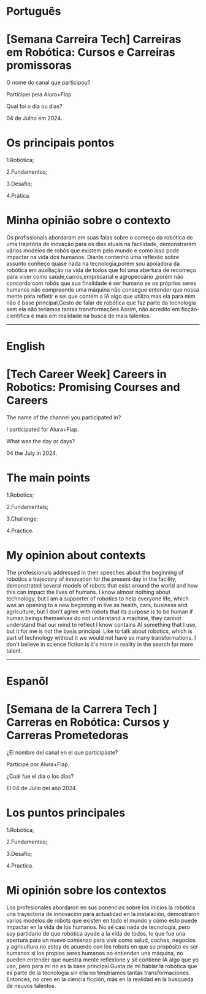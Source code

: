 
# Português

# [Semana Carreira Tech] Carreiras em Robótica: Cursos e Carreiras promissoras

O nome do canal que participou?

Participei pela Alura+Fiap.

Qual foi o dia ou dias?

04 de Julho em 2024.

# Os principais pontos

1.Robótica;

2.Fundamentos;

3.Desafio;

4.Prática. 

# Minha opinião sobre o contexto

<p>Os profissionais abordaram em suas falas sobre o começo da robótica de uma trajetória de inovação para os  dias atuais  na facilidade, demonstraram vários modelos de robôs que existem pelo mundo e como isso pode impactar na vida dos humanos. Diante  contenho uma reflexão sobre assunto conheço quase nada na tecnologia,porém sou apoiadora da robótica em auxiliação na vida de todos que foi  uma abertura de recomeço para viver como saúde,carros,empresarial e agropecuário ,porém não concordo com robôs que sua finalidade é ser humano se os próprios seres humanos não compreende uma máquina  não consegue entender que nossa mente  para refletir e sei que contém a IA algo que utilizo,mas ela para mim não é base principal.Gosto de falar de robótica que faz parte da tecnologia sem ela não teriamos tantas transformações.Assim, não acredito em  ficção-cientifica é mais em realidade na busca de mais talentos.</p>

--------------------------------------------------------------------------------------------------------------------------------

# English

# [Tech Career Week] Careers in Robotics: Promising Courses and Careers   


The name of the channel you participated in?

I participated for Alura+Fiap.

What was the day or days?

04 the July in 2024.

# The main points

1.Robotics;

2.Fundamentals;

3.Challenge;

4.Practice.

# My opinion about contexts

<p>The professionals addressed in their speeches about the beginning of robotics a trajectory of innovation for the present day in the facility, demonstrated several models of robots that exist around the world and how this can impact the lives of humans. I know almost nothing about technology, but I am a supporter of robotics to help everyone life, which was an opening to a new beginning in live as health, cars, business and agriculture, but I don't agree with robots  that its purpose is to be human if human beings themselves do not understand a machine, they cannot understand that our mind to reflect I know contains AI something that I use, but it for me is not the basis principal. Like to talk about robotics, which is part of technology without it we would not have so many transformations. I don't believe in science fiction is it's more in reality in the search for more talent.</p>

--------------------------------------------------------------------------------------------------------------------------------

# Espanõl


#  [Semana de la Carrera Tech ] Carreras en Robótica: Cursos y Carreras Prometedoras

¿El nombre del canal en el que participaste?

Participé por Alura+Fiap.

¿Cuál fue el día o los días?

El 04 de Julio del año 2024.

# Los puntos principales

1.Robótica;

2.Fundamentos;

3.Desafío;

4.Practica.


# Mi opinión sobre los contextos

<p>Los profesionales abordaron en sus ponencias sobre los inicios la robótica una trayectoria de innovación para actualidad en la instalación, demostraron varios modelos de robots que existen en todo el mundo y cómo esto puede impactar en la vida de los humanos. No sé casi nada de tecnología, pero soy partidario de que robótica ayude a la vida de todos, lo que fue una apertura para un nuevo comienzo para vivir como salud, coches,  negocios y agricultura,no estoy de acuerdo con los robots en que su propósito es ser humanos si los propios seres humanos no entienden una máquina, no pueden entender que nuestra mente reflexione y sé contiene IA algo que yo uso, pero para mí no es la base principal.Gusta de mi hablar la robótica que es parte de la tecnología sin ella no tendríamos tantas transformaciones. Entonces, no creo en la ciencia ficción, más en la realidad en la búsqueda de neuvos talentos. </p>

